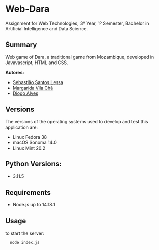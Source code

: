 # Web-Dara

Assignment for Web Technologies, 3º Year, 1º Semester, Bachelor in Artificial Intelligence and Data Science.

## Summary

Web game of Dara, a traditional game from Mozambique, developed in Javavascript, HTML and CSS.

**Autores:**

- [Sebastião Santos Lessa](https://github.com/seblessa/)
- [Margarida Vila Chã](https://github.com/margaridavc/)
- [Diogo Alves](https://github.com/digaso/)

## Versions

The versions of the operating systems used to develop and test this application are:

- Linux Fedora 38
- macOS Sonoma 14.0
- Linux Mint 20.2

## Python Versions:

- 3.11.5

## Requirements

- Node.js up to 14.18.1

## Usage

to start the server:

```
  node index.js
```
